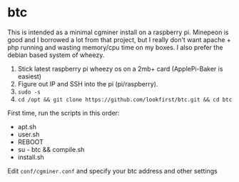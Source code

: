 btc
===
This is intended as a minimal cgminer install on a raspberry pi. Minepeon is good and I borrowed a lot from that project, but I really don't want apache + php running and wasting memory/cpu time on my boxes. I also prefer the debian based system of wheezy.

1. Stick latest raspberry pi wheezy os on a 2mb+ card (ApplePi-Baker is easiest)
2. Figure out IP and SSH into the pi (pi/raspberry).
3. `sudo -s`
4. `cd /opt && git clone https://github.com/lookfirst/btc.git && cd btc`

First time, run the scripts in this order:

* apt.sh
* user.sh
* REBOOT
* su - btc && compile.sh
* install.sh

Edit `conf/cgminer.conf` and specify your btc address and other settings
